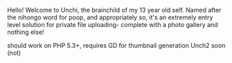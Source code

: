 Hello! Welcome to Unchi, the brainchild of my 13 year old self. Named after the nihongo word for poop, and appropriately so, it's an extremely entry level solution for private file uploading- complete with a photo gallery and nothing else!

should work on PHP 5.3+, requires GD for thumbnail generation
Unch2 soon (not)
